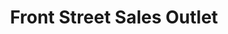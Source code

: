 ---
title: "Front Street Sales Outlet"
url: /philadelphia/front-street-sales-outlet/
shop: Leiher
---